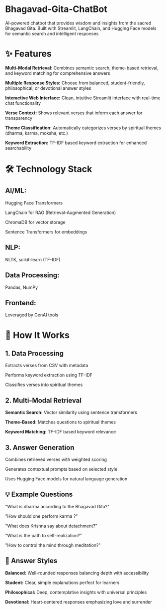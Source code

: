# Bhagavad-Gita-ChatBot
AI-powered chatbot that provides wisdom and insights from the sacred Bhagavad Gita. Built with Streamlit, LangChain, and Hugging Face models for semantic search and intelligent responses

# ✨ Features

**Multi-Modal Retrieval:** Combines semantic search, theme-based retrieval, and keyword matching for comprehensive answers

**Multiple Response Styles:** Choose from balanced, student-friendly, philosophical, or devotional answer styles

**Interactive Web Interface:** Clean, intuitive Streamlit interface with real-time chat functionality

**Verse Context:** Shows relevant verses that inform each answer for transparency

**Theme Classification:** Automatically categorizes verses by spiritual themes (dharma, karma, moksha, etc.)

**Keyword Extraction:** TF-IDF based keyword extraction for enhanced searchability



# 🛠️ Technology Stack

## AI/ML:

Hugging Face Transformers

LangChain for RAG (Retrieval-Augmented Generation)

ChromaDB for vector storage

Sentence Transformers for embeddings

## NLP: 
NLTK, scikit-learn (TF-IDF)

## Data Processing: 
Pandas, NumPy

## Frontend:
Leveraged by GenAI tools 

# 🎯 How It Works
## 1. Data Processing

Extracts verses from CSV with metadata

Performs keyword extraction using TF-IDF

Classifies verses into spiritual themes


## 2. Multi-Modal Retrieval

**Semantic Search:** Vector similarity using sentence transformers

**Theme-Based:** Matches questions to spiritual themes

**Keyword Matching:** TF-IDF based keyword relevance


## 3. Answer Generation

Combines retrieved verses with weighted scoring

Generates contextual prompts based on selected style

Uses Hugging Face models for natural language generation

## 💡 Example Questions

"What is dharma according to the Bhagavad Gita?"

"How should one perform karma ?"

"What does Krishna say about detachment?"

"What is the path to self-realization?"

"How to control the mind through meditation?"


## 🎨 Answer Styles

**Balanced:** Well-rounded responses balancing depth with accessibility

**Student:** Clear, simple explanations perfect for learners

**Philosophical:** Deep, contemplative insights with universal principles

**Devotional:** Heart-centered responses emphasizing love and surrender
